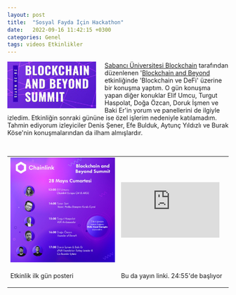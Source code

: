 ```yaml
---
layout: post
title:  "Sosyal Fayda İçin Hackathon"
date:   2022-09-16 11:42:15 +0300
categories: Genel
tags: videos Etkinlikler
---
```


<img align="left" src="/assets/su_blockchain_summit_poster.jpg" style="width:40%; padding-right:20px"> [Sabancı Üniversitesi Blockchain](https://twitter.com/SUBlockchain) tarafından düzenlenen '[Blockchain and Beyond](https://sites.google.com/view/blockchain-beyondsummit/ana-sayfa) etkinliğinde 'Blockchain ve DeFi' üzerine bir konuşma yaptım. O gün konuşma yapan diğer konuklar Elif Umcu, Turgut Haspolat, Doğa Özcan, Doruk İşmen ve Baki Er'in yorum ve panellerini de ilgiyle izledim. Etkinliğin sonraki gününe ise özel işlerim nedeniyle katılamadım. Tahmin ediyorum izleyiciler Denis Şener, Efe Bulduk, Aytunç Yıldızlı ve Burak Köse'nin konuşmalarından da ilham almışlardır. 

&nbsp;

<table>
<tr>
<td style="width:50%">
<img src="/assets/sub-poster_800.jpg">
</td>
<td style="width:50%"><iframe width="224" height="126" src="https://www.youtube.com/embed/B_1WuJ9Ee2o?t=1500" frameborder="0" allowfullscreen></iframe>
</td>
</tr>
<tr>
<td style="width:50%; vertical-align:top">
<p>
Etkinlik ilk gün posteri
</p></td>
<td style="width:50%; vertical-align:top">
<p>Bu da yayın linki. 24:55'de başlıyor</p>
</td>
</tr>
</table>

&nbsp;
